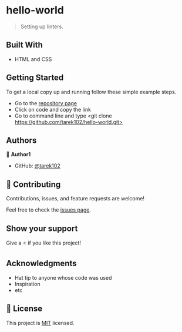 # hello-world

> Setting up linters.


## Built With

- HTML and CSS



## Getting Started



To get a local copy up and running follow these simple example steps.

- Go to the [repository page](https://github.com/tarek102/hello-world)
- Click on code and copy the link
- Go to command line and type <git clone https://github.com/tarek102/hello-world.git>




## Authors

👤 **Author1**

- GitHub: [@tarek102]((https://github.com/tarek102))


## 🤝 Contributing

Contributions, issues, and feature requests are welcome!

Feel free to check the [issues page](https://github.com/tarek102/hello-world/issues).

## Show your support

Give a ⭐️ if you like this project!

## Acknowledgments

- Hat tip to anyone whose code was used
- Inspiration
- etc

## 📝 License

This project is [MIT](./MIT.md) licensed.
